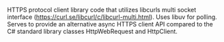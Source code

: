 HTTPS protocol client library code that utilizes libcurls multi socket interface (https://curl.se/libcurl/c/libcurl-multi.html). Uses libuv for polling. Serves to provide an alternative async HTTPS client API compared to the C# standard library classes HttpWebRequest and HttpClient.

